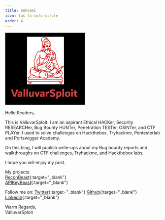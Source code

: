 ```yaml
---
title: $Whoami
icon: fas fa-info-circle
order: 4
---
```


<!-- {: .prompt-tip } -->

<img src="/assets/avatar/avatar.jpg" >

Hello Readers, 
 
This is ValluvarSploit. I am an aspirant Ethical HACKer, Security RESEARCHer, Bug Bounty HUNTer, Penetration TESTer, OSINTer, and CTF PLAYer. I used to solve challenges on Hackthebox, Tryhackme, Pentesterlab and Portswigger Academy.

On this blog, I will publish write-ups about my Bug bounty reports and walkthroughs on CTF challenges, Tryhackme, and Hackthebox labs.

I hope you will enjoy my post.

My projects:  
[ReconBeast](https://github.com/the-valluvarsploit/ReconBeast){:target="_blank"}  
[APIKeyBeast](https://github.com/the-valluvarsploit/APIkeyBeast){:target="_blank"}

Follow me on:
[Twitter](https://twitter.com/ValluvarSploit){:target="_blank"}
[Github](https://github.com/the-valluvarsploit){:target="_blank"}
[Linkedin](https://www.linkedin.com/in/alexandar-t-345230220){:target="_blank"}

Warm Regards,  
ValluvarSploit
